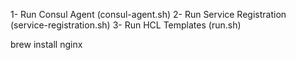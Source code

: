 1- Run Consul Agent (consul-agent.sh)
2- Run Service Registration (service-registration.sh)
3- Run HCL Templates (run.sh)

brew install nginx
